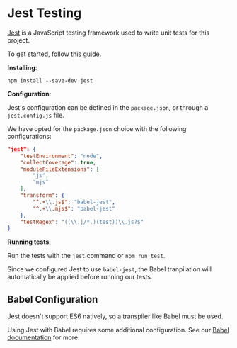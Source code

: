 # Jest Testing

[Jest](https://jestjs.io/) is a JavaScript testing framework used to write unit tests for this project.

To get started, follow [this guide](https://jestjs.io/docs/getting-started).

**Installing**:

```cli
npm install --save-dev jest
```

**Configuration**:

Jest's configuration can be defined in the `package.json`, or through a `jest.config.js` file.

We have opted for the `package.json` choice with the following configurations:

```json
"jest": {
    "testEnvironment": "node",
    "collectCoverage": true,
    "moduleFileExtensions": [
        "js",
        "mjs"
    ],
    "transform": {
        "^.+\\.js$": "babel-jest",
        "^.+\\.mjs$": "babel-jest"
    },
    "testRegex": "((\\.|/*.)(test))\\.js?$"
}
```

**Running tests**:

Run the tests with the `jest` command or `npm run test`.

Since we configured Jest to use `babel-jest`, the Babel tranpilation will automatically be applied before running our tests.

## Babel Configuration

Jest doesn't support ES6 natively, so a transpiler like Babel must be used.

Using Jest with Babel requires some additional configuration. See our [Babel documentation](./babel.md) for more.
